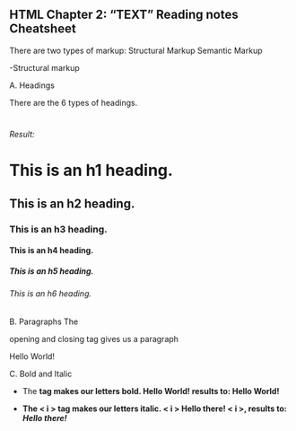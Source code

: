 ## HTML Chapter 2: “TEXT” Reading notes Cheatsheet

There are two types of markup:
Structural Markup
Semantic Markup

-Structural markup

A. Headings 

There are the 6 types of headings.
<h1>
<h2>
<h3>
<h4>
<h5>
<h6>

Result:
 # This is an h1 heading.
## This is an h2 heading.
### This is an h3 heading.
#### This is an h4 heading.
##### This is an h5 heading.
###### This is an h6 heading.

B. Paragraphs 
The <p> opening and closing tag gives us a paragraph

<p> Hello World! </p>

C. Bold and Italic 
- The <b> tag makes our letters bold.
	<b> Hello World! </b>
    results to:
    **Hello World!**

- The < i > tag makes our letters italic.
	< i > Hello there! < i >,
    results to:
    *Hello there!*